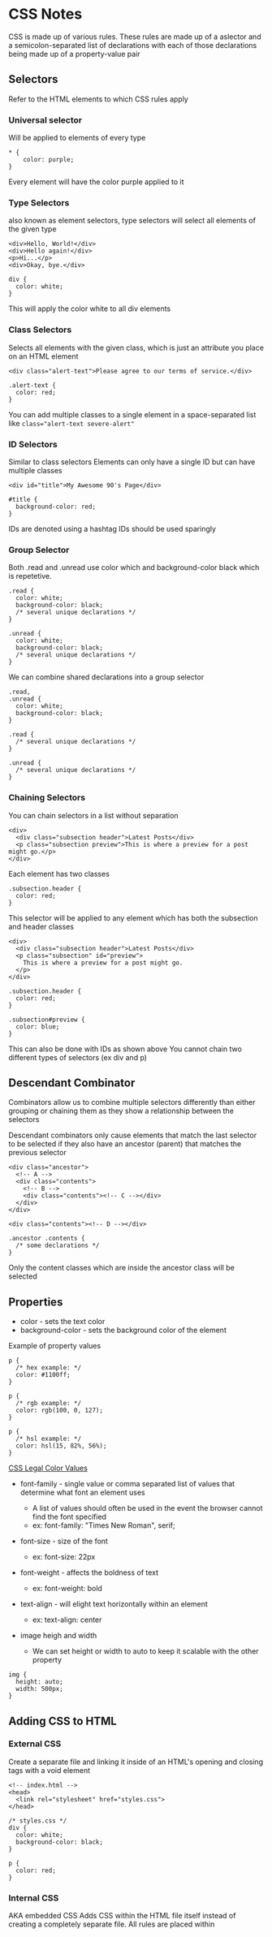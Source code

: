 # CSS Notes

CSS is made up of various rules. These rules are made up of a aslector and a semicolon-separated list of declarations with each of those declarations being made up of a property-value pair

## Selectors
Refer to the HTML elements to which CSS rules apply

### Universal selector
Will be applied to elements of every type
```
* {
    color: purple;
}
```
Every element will have the color purple applied to it

### Type Selectors 
also known as element selectors, type selectors will select all elements of the given type

```
<div>Hello, World!</div>
<div>Hello again!</div>
<p>Hi...</p>
<div>Okay, bye.</div>

div {
  color: white;
}
```
This will apply the color white to all div elements

### Class Selectors
Selects all elements with the given class, which is just an attribute you place on an HTML element

```
<div class="alert-text">Please agree to our terms of service.</div>

.alert-text {
  color: red;
}
```

You can add multiple classes to a single element in a space-separated list like
```class="alert-text severe-alert"```

### ID Selectors
Similar to class selectors
Elements can only have a single ID but can have multiple classes
```
<div id="title">My Awesome 90's Page</div>

#title {
  background-color: red;
}
```
IDs are denoted using a hashtag
IDs should be used sparingly

### Group Selector
Both .read and .unread use color which and background-color black which is repetetive. 
```
.read {
  color: white;
  background-color: black;
  /* several unique declarations */
}

.unread {
  color: white;
  background-color: black;
  /* several unique declarations */
}
```
We can combine shared declarations into a group selector
```
.read,
.unread {
  color: white;
  background-color: black;
}

.read {
  /* several unique declarations */
}

.unread {
  /* several unique declarations */
}
```
### Chaining Selectors
You can chain selectors in a list without separation
```
<div>
  <div class="subsection header">Latest Posts</div>
  <p class="subsection preview">This is where a preview for a post might go.</p>
</div>
```
Each element has two classes
```
.subsection.header {
  color: red;
}
```
This selector will be applied to any element which has both the subsection and header classes

```
<div>
  <div class="subsection header">Latest Posts</div>
  <p class="subsection" id="preview">
    This is where a preview for a post might go.
  </p>
</div>

.subsection.header {
  color: red;
}

.subsection#preview {
  color: blue;
}
```
This can also be done with IDs as shown above
You cannot chain two different types of selectors (ex div and p)

## Descendant Combinator
Combinators allow us to combine multiple selectors differently than either grouping or chaining them as they show a relationship between the selectors

Descendant combinators only cause elements that match the last selector to be selected if they also have an ancestor (parent) that matches the previous selector
```
<div class="ancestor">
  <!-- A -->
  <div class="contents">
    <!-- B -->
    <div class="contents"><!-- C --></div>
  </div>
</div>

<div class="contents"><!-- D --></div>

.ancestor .contents {
  /* some declarations */
}
```
Only the content classes which are inside the ancestor class will be selected

## Properties

* color - sets the text color
* background-color - sets the background color of the element

Example of property values
```
p {
  /* hex example: */
  color: #1100ff;
}

p {
  /* rgb example: */
  color: rgb(100, 0, 127);
}

p {
  /* hsl example: */
  color: hsl(15, 82%, 56%);
}
```
[CSS Legal Color Values](https://www.w3schools.com/cssref/css_colors_legal.php)

* font-family - single value or comma separated list of values that determine what font an element uses
  * A list of values should often be used in the event the browser cannot find the font specified
  * ex: font-family: "Times New Roman", serif;

* font-size - size of the font
  * ex: font-size: 22px

* font-weight - affects the boldness of text
  * ex: font-weight: bold

* text-align - will elight text horizontally within an element
  * ex: text-align: center

* image heigh and width
  * We can set height or width to auto to keep it scalable with the other property
```
img {
  height: auto;
  width: 500px;
}
```
## Adding CSS to HTML

### External CSS
Create a separate file and linking it inside of an HTML's opening and closing <head> tags with a void <link> element
```
<!-- index.html -->
<head>
  <link rel="stylesheet" href="styles.css">
</head>

/* styles.css */
div {
  color: white;
  background-color: black;
}

p {
  color: red;
}
```
### Internal CSS
AKA embedded CSS
Adds CSS within the HTML file itself instead of creating a completely separate file. All rules are placed within <style> elements inside of the <head> element

Useful for making a single page different

### Inline CSS
Adds styles directly to HTML elements but isn't recommended
```
<body>
  <div style="color: white; background-color: black;">...</div>
</body>

## The Cascade of CSS
Browsers have default styles which can explain unaccounted for or unintentional results on our webpages.

The 'cascade' is what determines which rules actually get applied to our HTML. There are different factors that the cascade uses to determine this. 

### Specify
A CSS declaration that is more specific will take precedence over less specific ones. Inline styles have the highest specificity compared to selectors while each type of selector has its own specificity level that contributes to how specific a declaration is.

** Hierarchy of cascade **
1. ID selectors (most specific selector)
2. Class selectors
3. Type selectors
4. Anything else

Example:

```
<!-- index.html -->

<div class="main">
  <div class="list subsection">Red text</div>
</div>
```

```
/* rule 1 */
.subsection {
  color: blue;
}

/* rule 2 */
.main .list {
  color: red;
}
```

The div element will end up having red text since rule 2 will be applied. It will be applied as the presence of multiple classes makes it more specific.

```
<!-- index.html -->

<div class="main">
  <div class="list" id="subsection">Blue text</div>
</div>
```

```
/* rule 1 */
#subsection {
  color: blue;
}

/* rule 2 */
.main .list {
  color: red;
}
```

In this case rule 1 will be applied since the ID takes precedence over the class.

```
<!-- index.html -->

<div class="main">
  <div class="list" id="subsection">Red text on yellow background</div>
</div>
```

```
#subsection {
  background-color: yellow;
  color: blue;
}

/* rule 2 */
.main #subsection {
 color: red;
}
```

The red text gets applied since rule 2 contains an ID selector as well as a class selector which makes it more specific.

```
/* rule 1 */
.class.second-class {
  font-size: 12px;
}

/* rule 2 */
.class .second-class {
  font-size: 24px;
}
```
Both rules have the same specificty.

```
/* rule 1 */
.class.second-class {
  font-size: 12px;
}

/* rule 2 */
.class > .second-class {
  font-size: 24px;
}
```
Both rules have the same specificity. The '>' does not add to the specificity.

### Inheritance
CSS properties which are inherited by an elements descendants. Targetting an element directly will always override inheritance. 

```
<!-- index.html -->

<div id="parent">
  <div class="child"></div>
</div>
```

```
/* styles.css */

#parent {
  color: red;
}

.child {
  color: blue;
}
```
The child element will have the color blue since its being specifically targetted. Red from the parent is inherited.

### Rule Order
When there are 'ties' or conflicts, the last defined rule will be applied.

```
/* styles.css */

.alert {
  color: red;
}

.warning {
  color: yellow;
}
```
If an element has both alert and warning classes, the warning class will be applied since it was defined after the alert class.

## Inspecting CSS and HTML

### Inspector
You can right-click any element of a webpage and click "Inspect" or press F12

### Inspecting Elements
Elements panel shows the HTML breakdown of the current page
When an element is selected, the styles tab will show the styles applied to the selected element.

### Testing styles in the inspector
The Styles panel allows you to edit styles directly in the browser. This is helpful for testing out certain styles without editing the source code.

## The Box Model

